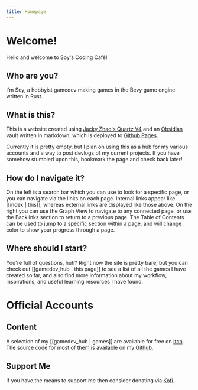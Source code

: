 ```yaml
---
title: Homepage
---
```

# Welcome!
Hello and welcome to Soy's Coding Café!

## Who are you?
I'm Soy, a hobbyist gamedev making games in the Bevy game engine written in Rust.

## What is this?
This is a website created using [Jacky Zhao's Quartz V4](https://github.com/jackyzha0/quartz) and an [Obsidian](https://obsidian.md) vault written in markdown, which is deployed to [Github Pages](https://pages.github.com).

Currently it is pretty empty, but I plan on using this as a hub for my various accounts and a way to post devlogs of my current projects. If you have somehow stumbled upon this, bookmark the page and check back later!

## How do I navigate it?
On the left is a search bar which you can use to look for a specific page, or you can navigate via the links on each page. Internal links appear like [[index | this]], whereas external links are displayed like those above. On the right you can use the Graph View to navigate to any connected page, or use the Backlinks section to return to a previous page. The Table of Contents can be used to jump to a specific section within a page, and will change color to show your progress through a page.

## Where should I start?
You're full of questions, huh? Right now the site is pretty bare, but you can check out [[gamedev_hub | this page]] to see a list of all the games I have created so far, and also find more information about my workflow, inspirations, and useful learning resources I have found.

# Official Accounts
## Content
A selection of my [[gamedev_hub | games]] are available for free on [Itch](https://SoysCodingCafe.itch.io/).
The source code for most of them is available on my [Github](https://github.com/SoysCodingCafe).

## Support Me
If you have the means to support me then consider donating via [Kofi](https://ko-fi.com/soyscodingcafe).